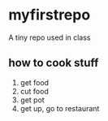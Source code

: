 # myfirstrepo
A tiny repo used in class
## how to cook stuff
1. get food
2. cut food
3. get pot
4. get up, go to restaurant